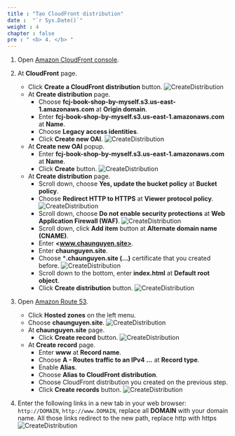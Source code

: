 ```yaml
---
title : "Tạo CloudFront distribution"
date :  "`r Sys.Date()`" 
weight : 4
chapter : false
pre : " <b> 4. </b> "
---
```

1. Open [Amazon CloudFront console](https://us-east-1.console.aws.amazon.com/cloudfront/v3/home?region=us-east-1#/distributions).

2. At **CloudFront** page.
    - Click **Create a CloudFront distribution** button.
      ![CreateDistribution](/images/temp/1/21.png?width=90pc)
    - At **Create distribution** page.
      - Choose **fcj-book-shop-by-myself.s3.us-east-1.amazonaws.com** at **Origin domain**.
      - Enter **fcj-book-shop-by-myself.s3.us-east-1.amazonaws.com** at **Name**.
      - Choose **Legacy access identities**.
      - Click **Create new OAI**.
        ![CreateDistribution](/images/temp/1/22.png?width=90pc)
    - At **Create new OAI** popup.
      - Enter **fcj-book-shop-by-myself.s3.us-east-1.amazonaws.com** at **Name**.
      - Click **Create** button.
        ![CreateDistribution](/images/temp/1/23.png?width=90pc)
    - At **Create distribution** page.
      - Scroll down, choose **Yes, update the bucket policy** at **Bucket policy**.
      - Choose **Redirect HTTP to HTTPS** at **Viewer protocol policy**.
        ![CreateDistribution](/images/temp/1/24.png?width=90pc)
      - Scroll down, choose **Do not enable security protections** at **Web Application Firewall (WAF)**.
        ![CreateDistribution](/images/temp/1/27.png?width=90pc)
      - Scroll down, click **Add item** button at **Alternate domain name (CNAME)**.
      - Enter **<www.chaunguyen.site>**.
      - Enter **chaunguyen.site**.
      - Choose ***.chaunguyen.site (...)** certificate that you created before.
        ![CreateDistribution](/images/temp/1/25.png?width=90pc)
      - Scroll down to the bottom, enter **index.html** at **Default root object**.
      - Click **Create distribution** button.
        ![CreateDistribution](/images/temp/1/26.png?width=90pc)

3. Open [Amazon Route 53](https://us-east-1.console.aws.amazon.com/route53/home?region=us-east-1#).
    - Click **Hosted zones** on the left menu.
    - Choose **chaunguyen.site**.
      ![CreateDistribution](/images/temp/1/28.png?width=90pc)
    - At **chaunguyen.site** page.
      - Click **Create record** button.
        ![CreateDistribution](/images/temp/1/29.png?width=90pc)
    - At **Create record** page.
      - Enter **www** at **Record name**.
      - Choose **A - Routes traffic to an IPv4 ...** at **Record type**.
      - Enable **Alias**.
      - Choose **Alias to CloudFront distribution**.
      - Choose CloudFront distribution you created on the previous step.
      - Click **Create records** button.
        ![CreateDistribution](/images/temp/1/30.png?width=90pc)

4. Enter the following links in a new tab in your web browser: `http://DOMAIN`, `http://www.DOMAIN`, replace all **DOMAIN** with your domain name. All those links redirect to the new path, replace http with https
![CreateDistribution](/images/temp/1/31.png?width=90pc)
